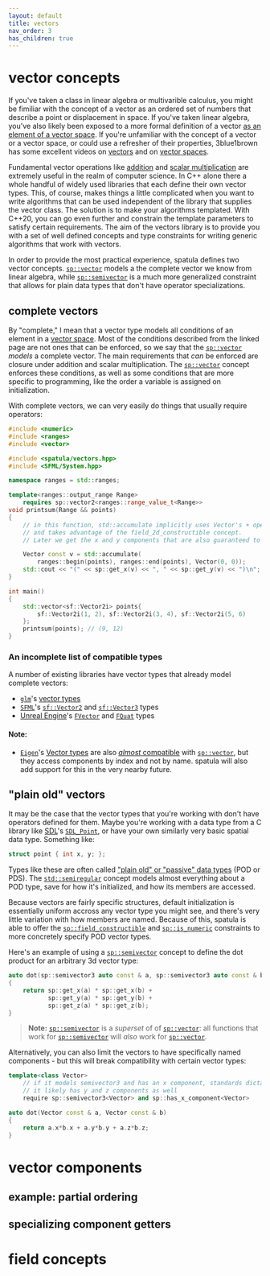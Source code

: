 ```yaml
---
layout: default
title: vectors
nav_order: 3
has_children: true
---
```


# vector concepts
If you've taken a class in linear algebra or multivarible calculus, you might
be fimiliar with the concept of a vector as an ordered set of numbers that
describe a point or displacement in space. If you've taken linear algebra,
you've also likely been exposed to a more formal definition of a vector [as an
element of a vector space](https://mathworld.wolfram.com/Vector.html). If
you're unfamiliar with the concept of a vector or a vector space, or could use
a refresher of their properties, 3blue1brown has some excellent videos on
[vectors](https://www.youtube.com/watch?v=fNk_zzaMoSs) and on
[vector spaces](https://www.youtube.com/watch?v=TgKwz5Ikpc8).

Fundamental vector operations like
[addition](https://mathworld.wolfram.com/VectorAddition.html) and
[scalar multiplication](https://mathworld.wolfram.com/ScalarMultiplication.html)
are extremely useful in the realm of computer science. In C++ alone there a
whole handful of widely used libraries that each define their own vector types.
This, of course, makes things a little complicated when you want to write
algorithms that can be used independent of the library that supplies the vector
class. The solution is to make your algorithms templated. With C++20, you can
go even further and constrain the template parameters to satisfy certain
requirements. The aim of the vectors library is to provide you with a set of
well defined concepts and type constraints for writing generic algorithms that
work with vectors.

In order to provide the most practical experience, spatula defines two vector
concepts. [`sp::vector`](vector.html) models a the complete vector we know from
linear algebra, while [`sp::semivector`](semivector.html) is a much more
generalized constraint that allows for plain data types that don't have
operator specializations.

## complete vectors

By "complete," I mean that a vector type models all conditions of an element in
a [vector space](https://mathworld.wolfram.com/VectorSpace.html). Most of the
conditions described from the linked page are not ones that can be enforced, so
we say that the [`sp::vector`](vector.html) _models_ a complete vector. The
main requirements that _can_ be enforced are closure under addition and scalar
multiplication. The [`sp::vector`](vector.html) concept enforces these
conditions, as well as some conditions that are more specific to programming,
like the order a variable is assigned on initialization.

With complete vectors, we can very easily do things that usually require
operators:

```cpp
#include <numeric>
#include <ranges>
#include <vector>

#include <spatula/vectors.hpp>
#include <SFML/System.hpp>

namespace ranges = std::ranges;

template<ranges::output_range Range>
    requires sp::vector2<ranges::range_value_t<Range>>
void printsum(Range && points)
{
    // in this function, std::accumulate implicitly uses Vector's + operator
    // and takes advantage of the field_2d_constructible concept.
    // Later we get the x and y components that are also guaranteed to exist

    Vector const v = std::accumulate(
        ranges::begin(points), ranges::end(points), Vector(0, 0));
    std::cout << "(" << sp::get_x(v) << ", " << sp::get_y(v) << ")\n";
}

int main()
{
    std::vector<sf::Vector2i> points{
        sf::Vector2i(1, 2), sf::Vector2i(3, 4), sf::Vector2i(5, 6)
    };
    printsum(points); // (9, 12)
}
```

### An incomplete list of compatible types
A number of existing libraries have vector types that already model complete
vectors:

- [`glm`](https://github.com/g-truc/glm/blob/master/manual.md)'s
  [vector types](https://glm.g-truc.net/0.9.2/api/a00155.html)
- [`SFML`](https://www.sfml-dev.org/index.php)'s
  [`sf::Vector2`](https://www.sfml-dev.org/documentation/2.5.1/classsf_1_1Vector2.php) and
  [`sf::Vector3`](https://www.sfml-dev.org/documentation/2.5.1/classsf_1_1Vector3.php) types
- [Unreal Engine](https://www.unrealengine.com/en-US/)'s
  [`FVector`](https://docs.unrealengine.com/4.26/en-US/API/Runtime/Core/Math/FVector) and
  [`FQuat`](https://docs.unrealengine.com/4.27/en-US/API/Runtime/Core/Math/FQuat/) types

#### Note:
- [`Eigen`](https://eigen.tuxfamily.org/index.php?title=Main_Page)'s
  [Vector types](https://eigen.tuxfamily.org/dox-devel/group__matrixtypedefs.html)
  are also
  [_almost_ compatible](https://eigen.tuxfamily.org/dox/group__TutorialMatrixArithmetic.html)
  with [`sp::vector`](vector.html), but they access components by index and not
  by name. spatula will also add support for this in the very nearby future.

## "plain old" vectors

It may be the case that the vector types that you're working with don't have
operators defined for them. Maybe you're working with a data type from a C
library like [SDL](https://www.libsdl.org/)'s
[`SDL_Point`](https://wiki.libsdl.org/SDL_Point), or have your own similarly
very basic spatial data type. Something like:

```c
struct point { int x, y; };
```

Types like these are often called
["plain old" or "passive" data types](https://en.wikipedia.org/wiki/Passive_data_structure) (POD or PDS).
The [`std::semiregular`](https://en.cppreference.com/w/cpp/concepts/semiregular)
concept models almost everything about a POD type, save for how it's
initialized, and how its members are accessed.

Because vectors are fairly specific structures, default initialization is
essentially uniform accross any vector type you might see, and there's very
little variation with how members are named. Because of this, spatula is able
to offer the [`sp::field_constructible`](field_constructible.html) and
[`sp::is_numeric`](is_numeric.html) constraints to more concretely specify
POD vector types.

Here's an example of using a [`sp::semivector`](semivector.html) concept to
define the dot product for an arbitrary 3d vector type:

```cpp
auto dot(sp::semivector3 auto const & a, sp::semivector3 auto const & b)
{
    return sp::get_x(a) * sp::get_x(b) +
           sp::get_y(a) * sp::get_y(b) +
           sp::get_z(a) * sp::get_z(b);
}
```

> **Note:** [`sp::semivector`](semivector.html) is a _superset_ of of
  [`sp::vector`](vector.html): all functions that work for
  [`sp::semivector`](semivector.html) will _also_ work for
  [`sp::vector`](vector.html).

Alternatively, you can also limit the vectors to have specifically named
components - but this will break compatibility with certain vector types:

```cpp
template<class Vector>
    // if it models semivector3 and has an x component, standards dictate that
    // it likely has y and z components as well
    require sp::semivector3<Vector> and sp::has_x_component<Vector>

auto dot(Vector const & a, Vector const & b)
{
    return a.x*b.x + a.y*b.y + a.z*b.z;
}
```

# vector components

## example: partial ordering

## specializing component getters

# field concepts

